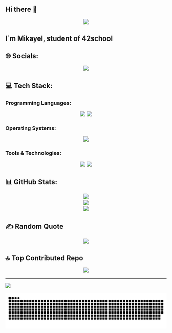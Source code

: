 ## Hi there 👋

<p align="center">
  <img src="https://i.imgur.com/nxSfTG8.gif"/>

## I`m Mikayel, student of 42school

## 🌐 Socials:
<div align="center">
    <img src="https://img.shields.io/badge/LinkedIn-%230077B5.svg?logo=linkedin&logoColor=white)](https://www.linkedin.com/in/mikayel-yolchyan/">
</div>

## 💻 Tech Stack:

### Programming Languages:
<div align="center">
    <img src="https://img.shields.io/badge/c-%2300599C.svg?style=for-the-badge&logo=c&logoColor=white">
    <img src="https://img.shields.io/badge/-Arduino-00979D?style=for-the-badge&logo=Arduino&logoColor=white">
</div>

### Operating Systems:
<div align="center">
    <img src="https://img.shields.io/badge/Linux-%23FCC624.svg?style=for-the-badge&logo=linux&logoColor=black">
</div>

### Tools & Technologies:
<div align="center">
    <img src="https://img.shields.io/badge/Vim-%2311AB00.svg?style=for-the-badge&logo=vim&logoColor=white">
    <img src="https://img.shields.io/badge/VS%20Code-%23007ACC.svg?style=for-the-badge&logo=visual-studio-code&logoColor=white)"><br/>
</div>

## 📊 GitHub Stats:
<div align="center">
    <img src="https://github-readme-stats.vercel.app/api?username=mikayelyolchyan&theme=shadow_green&hide_border=false&include_all_commits=true&count_private=false"><br/>
    <img src="https://github-readme-streak-stats.herokuapp.com/?user=mikayelyolchyan&theme=shadow_green&hide_border=false"><br/>
    <img src="https://github-readme-stats.vercel.app/api/top-langs/?username=mikayelyolchyan&theme=shadow_green&hide_border=false&include_all_commits=true&count_private=false&layout=compact">
</div>

## ✍️ Random Quote
<div align="center">
    <img src="https://quotes-github-readme.vercel.app/api?type=horizontal&theme=merko">
</div>

## 🔝 Top Contributed Repo
<div align="center">
    <img src="https://github-contributor-stats.vercel.app/api?username=mikayelyolchyan&limit=5&theme=shadow_green&combine_all_yearly_contributions=true">
</div>

---
[![](https://visitcount.itsvg.in/api?id=mikayelyolchyan&icon=0&color=0)](https://visitcount.itsvg.in)

<!-- Proudly created with GPRM ( https://gprm.itsvg.in ) -->
<p align="center">
  <img src="dist/github-snake-dark.svg" alt="GitHub Snake" />
</p>
